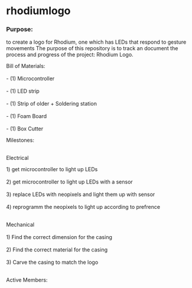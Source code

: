 # rhodiumlogo
<html>
<body>

<h3>Purpose:</h3> 
<p> to create a logo for Rhodium, one which has LEDs that respond to gesture movements 
The purpose of this repository is to track an document the process and progress of the project: Rhodium Logo. </p>


<p> 
 Bill of Materials: 
  <br></br>
 - (1) Microcontroller
 <br></br>
 - (1) LED strip
 <br></br>
 - (1) Strip of older + Soldering station
 <br></br>
 - (1) Foam Board
 <br></br>
 - (1) Box Cutter 
</p>
Milestones:
<br></br>
<p>              Electrical                                                                         </p>
<p>
1) get microcontroller to light up LEDs                                        
<br></br>
2) get microcontroller to light up LEDs with a sensor                          
<br></br>
3) replace LEDs with neopixels and light them up with sensor                   
<br></br>
4) reprogramm the neopixels to light up according to prefrence 
<br></br>
</p>

<p> Mechanical 
<br></br>
1) Find the correct dimension for the casing
<br></br>
2) Find the correct material for the casing
<br></br>
3) Carve the casing to match the logo
<br></br>
</p>

<p>
Active Members:
</p>

</body>
</html>
